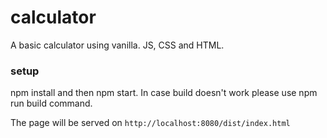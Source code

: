 # calculator

A basic calculator using vanilla. JS, CSS and HTML.

### setup

npm install and then npm start.
In case build doesn't work please use npm run build command.

The page will be served on `http://localhost:8080/dist/index.html`
